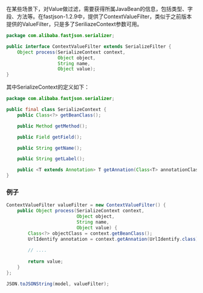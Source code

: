 在某些场景下，对Value做过滤，需要获得所属JavaBean的信息，包括类型、字段、方法等。在fastjson-1.2.9中，提供了ContextValueFilter，类似于之前版本提供的ValueFilter，只是多了SeriliazeContext参数可用。

```java
package com.alibaba.fastjson.serializer;

public interface ContextValueFilter extends SerializeFilter {
    Object process(SerializeContext context, 
                   Object object, 
                   String name, 
                   Object value);
}
```

其中SerializeContext的定义如下：
```java
package com.alibaba.fastjson.serializer;

public final class SerializeContext {
    public Class<?> getBeanClass();

    public Method getMethod();

    public Field getField();

    public String getName();

    public String getLabel();

    public <T extends Annotation> T getAnnation(Class<T> annotationClass);
}
```

### 例子
```java
ContextValueFilter valueFilter = new ContextValueFilter() {
    public Object process(SerializeContext context, 
                          Object object, 
                          String name, 
                          Object value) {
        Class<?> objectClass = context.getBeanClass();
        UrlIdentify annotation = context.getAnnation(UrlIdentify.class);
        
        // ....
        
        return value;
    }
};

JSON.toJSONString(model, valueFilter);
```